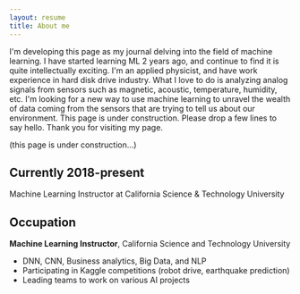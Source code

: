 ```yaml
---
layout: resume
title: About me
---
```

I'm developing this page as my journal delving into the field of machine learning. I have started learning ML 2 years ago, and continue to find it is quite intellectually exciting. I'm an applied physicist, and have work experience in hard disk drive industry. What I love to do is analyzing analog signals from sensors such as magnetic, acoustic, temperature, humidity, etc. I'm looking for a new way to use machine learning to unravel the wealth of data coming from the sensors that are trying to tell us about our environment. This page is under construction. Please drop a few lines to say hello. Thank you for visiting my page.

(this page is under construction...)
## Currently                                              2018-present

Machine Learning Instructor at California Science & Technology University

## Occupation

__Machine Learning Instructor__, California Science and Technology University

* DNN, CNN, Business analytics, Big Data, and NLP
* Participating in Kaggle competitions (robot drive, earthquake prediction)
* Leading teams to work on various AI projects

<!-- ### Footer

Last updated: May 2020 -->
